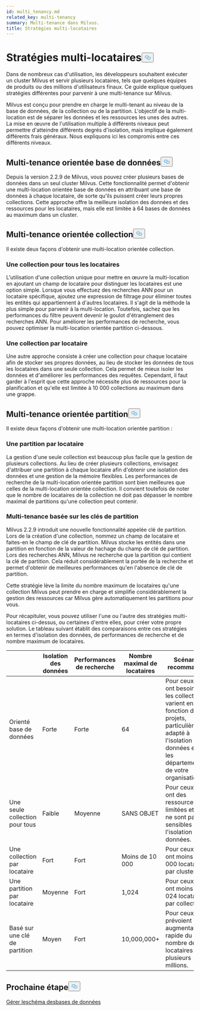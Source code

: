 ```yaml
---
id: multi_tenancy.md
related_key: multi-tenancy
summary: Multi-tenance dans Milvus.
title: Stratégies multi-locataires
---
```

<h1 id="Multi-tenancy-strategies" class="common-anchor-header">Stratégies multi-locataires<button data-href="#Multi-tenancy-strategies" class="anchor-icon" translate="no">
      <svg translate="no"
        aria-hidden="true"
        focusable="false"
        height="20"
        version="1.1"
        viewBox="0 0 16 16"
        width="16"
      >
        <path
          fill="#0092E4"
          fill-rule="evenodd"
          d="M4 9h1v1H4c-1.5 0-3-1.69-3-3.5S2.55 3 4 3h4c1.45 0 3 1.69 3 3.5 0 1.41-.91 2.72-2 3.25V8.59c.58-.45 1-1.27 1-2.09C10 5.22 8.98 4 8 4H4c-.98 0-2 1.22-2 2.5S3 9 4 9zm9-3h-1v1h1c1 0 2 1.22 2 2.5S13.98 12 13 12H9c-.98 0-2-1.22-2-2.5 0-.83.42-1.64 1-2.09V6.25c-1.09.53-2 1.84-2 3.25C6 11.31 7.55 13 9 13h4c1.45 0 3-1.69 3-3.5S14.5 6 13 6z"
        ></path>
      </svg>
    </button></h1><p>Dans de nombreux cas d'utilisation, les développeurs souhaitent exécuter un cluster Milvus et servir plusieurs locataires, tels que quelques équipes de produits ou des millions d'utilisateurs finaux. Ce guide explique quelques stratégies différentes pour parvenir à une multi-tenance sur Milvus.</p>
<p>Milvus est conçu pour prendre en charge le multi-tenant au niveau de la base de données, de la collection ou de la partition. L'objectif de la multi-location est de séparer les données et les ressources les unes des autres. La mise en œuvre de l'utilisation multiple à différents niveaux peut permettre d'atteindre différents degrés d'isolation, mais implique également différents frais généraux. Nous expliquons ici les compromis entre ces différents niveaux.</p>
<h2 id="Database-oriented-multi-tenancy" class="common-anchor-header">Multi-tenance orientée base de données<button data-href="#Database-oriented-multi-tenancy" class="anchor-icon" translate="no">
      <svg translate="no"
        aria-hidden="true"
        focusable="false"
        height="20"
        version="1.1"
        viewBox="0 0 16 16"
        width="16"
      >
        <path
          fill="#0092E4"
          fill-rule="evenodd"
          d="M4 9h1v1H4c-1.5 0-3-1.69-3-3.5S2.55 3 4 3h4c1.45 0 3 1.69 3 3.5 0 1.41-.91 2.72-2 3.25V8.59c.58-.45 1-1.27 1-2.09C10 5.22 8.98 4 8 4H4c-.98 0-2 1.22-2 2.5S3 9 4 9zm9-3h-1v1h1c1 0 2 1.22 2 2.5S13.98 12 13 12H9c-.98 0-2-1.22-2-2.5 0-.83.42-1.64 1-2.09V6.25c-1.09.53-2 1.84-2 3.25C6 11.31 7.55 13 9 13h4c1.45 0 3-1.69 3-3.5S14.5 6 13 6z"
        ></path>
      </svg>
    </button></h2><p>Depuis la version 2.2.9 de Milvus, vous pouvez créer plusieurs bases de données dans un seul cluster Milvus. Cette fonctionnalité permet d'obtenir une multi-location orientée base de données en attribuant une base de données à chaque locataire, de sorte qu'ils puissent créer leurs propres collections. Cette approche offre la meilleure isolation des données et des ressources pour les locataires, mais elle est limitée à 64 bases de données au maximum dans un cluster.</p>
<h2 id="Collection-oriented-multi-tenancy" class="common-anchor-header">Multi-tenance orientée collection<button data-href="#Collection-oriented-multi-tenancy" class="anchor-icon" translate="no">
      <svg translate="no"
        aria-hidden="true"
        focusable="false"
        height="20"
        version="1.1"
        viewBox="0 0 16 16"
        width="16"
      >
        <path
          fill="#0092E4"
          fill-rule="evenodd"
          d="M4 9h1v1H4c-1.5 0-3-1.69-3-3.5S2.55 3 4 3h4c1.45 0 3 1.69 3 3.5 0 1.41-.91 2.72-2 3.25V8.59c.58-.45 1-1.27 1-2.09C10 5.22 8.98 4 8 4H4c-.98 0-2 1.22-2 2.5S3 9 4 9zm9-3h-1v1h1c1 0 2 1.22 2 2.5S13.98 12 13 12H9c-.98 0-2-1.22-2-2.5 0-.83.42-1.64 1-2.09V6.25c-1.09.53-2 1.84-2 3.25C6 11.31 7.55 13 9 13h4c1.45 0 3-1.69 3-3.5S14.5 6 13 6z"
        ></path>
      </svg>
    </button></h2><p>Il existe deux façons d'obtenir une multi-location orientée collection.</p>
<h3 id="One-collection-for-all-tenants" class="common-anchor-header">Une collection pour tous les locataires</h3><p>L'utilisation d'une collection unique pour mettre en œuvre la multi-location en ajoutant un champ de locataire pour distinguer les locataires est une option simple. Lorsque vous effectuez des recherches ANN pour un locataire spécifique, ajoutez une expression de filtrage pour éliminer toutes les entités qui appartiennent à d'autres locataires. Il s'agit de la méthode la plus simple pour parvenir à la multi-location. Toutefois, sachez que les performances du filtre peuvent devenir le goulot d'étranglement des recherches ANN. Pour améliorer les performances de recherche, vous pouvez optimiser la multi-location orientée partition ci-dessous.</p>
<h3 id="One-collection-per-tenant" class="common-anchor-header">Une collection par locataire</h3><p>Une autre approche consiste à créer une collection pour chaque locataire afin de stocker ses propres données, au lieu de stocker les données de tous les locataires dans une seule collection. Cela permet de mieux isoler les données et d'améliorer les performances des requêtes. Cependant, il faut garder à l'esprit que cette approche nécessite plus de ressources pour la planification et qu'elle est limitée à 10 000 collections au maximum dans une grappe.</p>
<h2 id="Partition-oriented-multi-tenancy" class="common-anchor-header">Multi-tenance orientée partition<button data-href="#Partition-oriented-multi-tenancy" class="anchor-icon" translate="no">
      <svg translate="no"
        aria-hidden="true"
        focusable="false"
        height="20"
        version="1.1"
        viewBox="0 0 16 16"
        width="16"
      >
        <path
          fill="#0092E4"
          fill-rule="evenodd"
          d="M4 9h1v1H4c-1.5 0-3-1.69-3-3.5S2.55 3 4 3h4c1.45 0 3 1.69 3 3.5 0 1.41-.91 2.72-2 3.25V8.59c.58-.45 1-1.27 1-2.09C10 5.22 8.98 4 8 4H4c-.98 0-2 1.22-2 2.5S3 9 4 9zm9-3h-1v1h1c1 0 2 1.22 2 2.5S13.98 12 13 12H9c-.98 0-2-1.22-2-2.5 0-.83.42-1.64 1-2.09V6.25c-1.09.53-2 1.84-2 3.25C6 11.31 7.55 13 9 13h4c1.45 0 3-1.69 3-3.5S14.5 6 13 6z"
        ></path>
      </svg>
    </button></h2><p>Il existe deux façons d'obtenir une multi-location orientée partition :</p>
<h3 id="One-partition-per-tenant" class="common-anchor-header">Une partition par locataire</h3><p>La gestion d'une seule collection est beaucoup plus facile que la gestion de plusieurs collections. Au lieu de créer plusieurs collections, envisagez d'attribuer une partition à chaque locataire afin d'obtenir une isolation des données et une gestion de la mémoire flexibles. Les performances de recherche de la multi-location orientée partition sont bien meilleures que celles de la multi-location orientée collection. Il convient toutefois de noter que le nombre de locataires de la collection ne doit pas dépasser le nombre maximal de partitions qu'une collection peut contenir.</p>
<h3 id="Partition-key-based-multi-tenancy" class="common-anchor-header">Multi-tenance basée sur les clés de partition</h3><p>Milvus 2.2.9 introduit une nouvelle fonctionnalité appelée clé de partition. Lors de la création d'une collection, nommez un champ de locataire et faites-en le champ de clé de partition. Milvus stocke les entités dans une partition en fonction de la valeur de hachage du champ de clé de partition. Lors des recherches ANN, Milvus ne recherche que la partition qui contient la clé de partition. Cela réduit considérablement la portée de la recherche et permet d'obtenir de meilleures performances qu'en l'absence de clé de partition.</p>
</div>
<p>Cette stratégie lève la limite du nombre maximum de locataires qu'une collection Milvus peut prendre en charge et simplifie considérablement la gestion des ressources car Milvus gère automatiquement les partitions pour vous.</p>
<p>Pour récapituler, vous pouvez utiliser l'une ou l'autre des stratégies multi-locataires ci-dessus, ou certaines d'entre elles, pour créer votre propre solution. Le tableau suivant établit des comparaisons entre ces stratégies en termes d'isolation des données, de performances de recherche et de nombre maximum de locataires.</p>
<table>
<thead>
<tr><th></th><th>Isolation des données</th><th>Performances de recherche</th><th>Nombre maximal de locataires</th><th>Scénarios recommandés</th></tr>
</thead>
<tbody>
<tr><td>Orienté base de données</td><td>Forte</td><td>Forte</td><td>64</td><td>Pour ceux qui ont besoin que les collections varient en fonction des projets, particulièrement adapté à l'isolation des données entre les départements de votre organisation.</td></tr>
<tr><td>Une seule collection pour tous</td><td>Faible</td><td>Moyenne</td><td>SANS OBJET</td><td>Pour ceux qui ont des ressources limitées et qui ne sont pas sensibles à l'isolation des données.</td></tr>
<tr><td>Une collection par locataire</td><td>Fort</td><td>Fort</td><td>Moins de 10 000</td><td>Pour ceux qui ont moins de 10 000 locataires par cluster.</td></tr>
<tr><td>Une partition par locataire</td><td>Moyenne</td><td>Fort</td><td>1,024</td><td>Pour ceux qui ont moins de 1 024 locataires par collection.</td></tr>
<tr><td>Basé sur une clé de partition</td><td>Moyen</td><td>Fort</td><td>10,000,000+</td><td>Pour ceux qui prévoient une augmentation rapide du nombre de locataires à plusieurs millions.</td></tr>
</tbody>
</table>
<h2 id="Whats-next" class="common-anchor-header">Prochaine étape<button data-href="#Whats-next" class="anchor-icon" translate="no">
      <svg translate="no"
        aria-hidden="true"
        focusable="false"
        height="20"
        version="1.1"
        viewBox="0 0 16 16"
        width="16"
      >
        <path
          fill="#0092E4"
          fill-rule="evenodd"
          d="M4 9h1v1H4c-1.5 0-3-1.69-3-3.5S2.55 3 4 3h4c1.45 0 3 1.69 3 3.5 0 1.41-.91 2.72-2 3.25V8.59c.58-.45 1-1.27 1-2.09C10 5.22 8.98 4 8 4H4c-.98 0-2 1.22-2 2.5S3 9 4 9zm9-3h-1v1h1c1 0 2 1.22 2 2.5S13.98 12 13 12H9c-.98 0-2-1.22-2-2.5 0-.83.42-1.64 1-2.09V6.25c-1.09.53-2 1.84-2 3.25C6 11.31 7.55 13 9 13h4c1.45 0 3-1.69 3-3.5S14.5 6 13 6z"
        ></path>
      </svg>
    </button></h2><p><a href="/docs/fr/manage_databases.md">Gérer le</a><a href="/docs/fr/schema.md">schéma des</a><a href="/docs/fr/manage_databases.md">bases de données</a></p>
